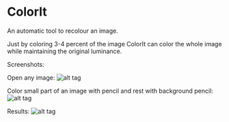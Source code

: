 # ColorIt
An automatic tool to recolour an image.

Just by coloring 3-4 percent of the image ColorIt can color the whole image while maintaining the original luminance. 

Screenshots:

Open any image:
![alt tag](https://cloud.githubusercontent.com/assets/6294544/15830840/fbf325a4-2c37-11e6-8402-2be4f25a7d9c.png)

Color small part of an image with pencil and rest with background pencil:
![alt tag](https://cloud.githubusercontent.com/assets/6294544/15830839/fbf1dd16-2c37-11e6-8f57-e1341eef1aa3.png)

Results:
![alt tag](https://cloud.githubusercontent.com/assets/6294544/15830841/fc21b694-2c37-11e6-8ac6-081b23aa76b9.png)
